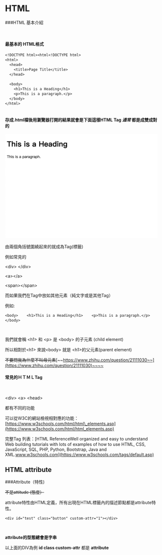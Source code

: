 # HTML

\#\#\#HTML 基本介紹

‌

#### 最基本的 HTML格式 <a id="zui-ji-ben-de-html-ge-shi"></a>

```text
<!DOCTYPE html><html<!DOCTYPE html>
<html>
  <head>
    <title>Page Title</title>
  </head>

  <body>
    <h1>This is a Heading</h1>
    <p>This is a paragraph.</p>
  </body>
</html>
‌
```

#### 存成.html檔後用瀏覽器打開的結果就會是下面這樣HTML Tag _**通常**_ 都是成雙成對的  <a id="html-tag-tong-chang-du-shi-cheng-shuang-cheng-dui-de"></a>

![](.gitbook/assets/jie-tu-20200808-xia-wu-7.18.12%20%281%29.png)

由兩個角括號圍繞起來的就成為Tag\(標籤\)‌

例如常見的‌

&lt;div&gt; &lt;/div&gt;‌

&lt;a&gt;&lt;/a&gt;‌

&lt;span&gt;&lt;/span&gt;‌

而如果我們在Tag中放如其他元素（純文字或是其他Tag）‌

例如:

```text
<body>    <h1>This is a Heading</h1>    <p>This is a paragraph.</p></body>
```

‌

我們就會稱 &lt;h1&gt; 和 &lt;p&gt; 是 &lt;body&gt; 的子元素 \(child element\)‌

所以相對於&lt;h1&gt; 來說&lt;body&gt; 就是 &lt;h1&gt;的父元素\(parent element\)‌

~~不要問我為什麼不叫母元素~~[~~https://www.zhihu.com/question/21111030~~](https://www.zhihu.com/question/21111030)~~​~~‌

#### 常見的ＨＴＭＬTag <a id="chang-jian-de-tag"></a>

‌

&lt;div&gt; &lt;a&gt; &lt;head&gt;‌

都有不同的功能‌

可以從W3C的網站檢視相對應的功能：[https://www.w3schools.com/html/html\_elements.asp](https://www.w3schools.com/html/html_elements.asp)​‌

完整Tag 列表：[HTML ReferenceWell organized and easy to understand Web building tutorials with lots of examples of how to use HTML, CSS, JavaScript, SQL, PHP, Python, Bootstrap, Java and XML.www.w3schools.com](https://www.w3schools.com/tags/default.asp)‌

## HTML attribute <a id="html-attribute"></a>

‌\#\#\#Attribute（特性\) 

‌~~不是attitude \(態度）~~‌

attribute特性由HTML定義，所有出現在HTML標籤內的描述節點都是attribute特性。

```text
<div id="test" class="button" custom-attr="1"></div>
```

‌

**attribute的型態總會是字串**‌

以上面的DIV為例 **id class custom-attr** 都是 **attribute**


